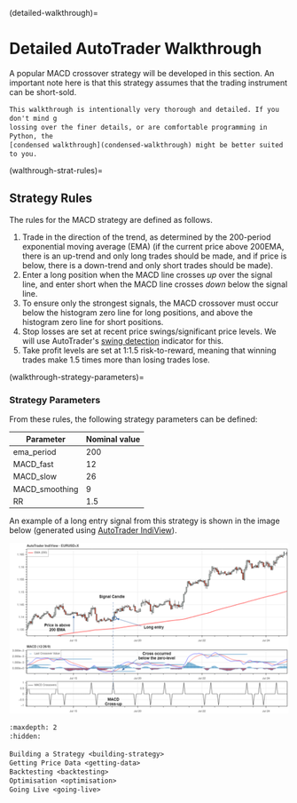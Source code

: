 (detailed-walkthrough)=
# Detailed AutoTrader Walkthrough

A popular MACD crossover strategy will be developed in this section. An important note 
here is that this strategy assumes that the trading instrument can be short-sold. 

```{warning}
This walkthrough is intentionally very thorough and detailed. If you don't mind g
lossing over the finer details, or are comfortable programming in Python, the 
[condensed walkthrough](condensed-walkthrough) might be better suited to you.
```

(walthrough-strat-rules)=
## Strategy Rules
The rules for the MACD strategy are defined as follows.

1. Trade in the direction of the trend, as determined by the 200-period exponential 
moving average (EMA) (if the current price above 200EMA, there is an up-trend and only
long trades should be made, and if price is below, there is a down-trend and only short
trades should be made).
2. Enter a long position when the MACD line crosses *up* over the signal line, and enter short when the MACD line crosses *down* below the signal line.
3. To ensure only the strongest signals, the MACD crossover must occur below the 
histogram zero line for long positions, and above the histogram zero line for short 
positions.
3. Stop losses are set at recent price swings/significant price levels. We will use 
AutoTrader's [swing detection](swing-detection) indicator for this.
4. Take profit levels are set at 1:1.5 risk-to-reward, meaning that winning trades make
1.5 times more than losing trades lose.


(walkthrough-strategy-parameters)=
### Strategy Parameters
From these rules, the following strategy parameters can be defined:

| Parameter | Nominal value |
|-----------|---------------|
| ema_period | 200 |
| MACD_fast | 12  |
| MACD_slow | 26  |
| MACD_smoothing | 9 |
| RR | 1.5 |

An example of a long entry signal from this strategy is shown in the image below 
(generated using [AutoTrader IndiView](../features/visualisation)).

![MACD crossover strategy](../assets/images/long_macd_signal.png "Long trade example for the MACD Crossover Strategy")



```{toctree}
:maxdepth: 2
:hidden:

Building a Strategy <building-strategy>
Getting Price Data <getting-data>
Backtesting <backtesting>
Optimisation <optimisation>
Going Live <going-live>
```